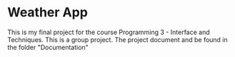 # Weather App

This is my final project for the course Programming 3 - Interface and Techniques. This is a group project. The project document and be found in the folder "Documentation"